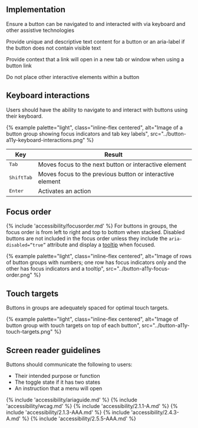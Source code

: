 ## Implementation

Ensure a button can be navigated to and interacted with via keyboard and other 
assistive technologies

Provide unique and descriptive text content for a button or an aria-label if the 
button does not contain visible text

Provide context that a link will open in a new tab or window when using a button 
link

Do not place other interactive elements within a button

## Keyboard interactions

Users should have the ability to navigate to and interact with buttons using their keyboard.

{% example palette="light",
          class="inline-flex centered",
          alt="Image of a button group showing focus indicators and tab key labels",
          src="../button-a11y-keyboard-interactions.png" %}

| Key                            | Result                                                    |
| ------------------------------ | --------------------------------------------------------- |
| <kbd>Tab</kbd>                 | Moves focus to the next button or interactive element     |
| <kbd>Shift</kbd><kbd>Tab</kbd> | Moves focus to the previous button or interactive element |
| <kbd>Enter</kbd>               | Activates an action                                       |

## Focus order

{% include 'accessibility/focusorder.md' %} For buttons in groups, the focus order is from left to right and top to bottom when stacked. Disabled buttons are not included in the focus order unless they include the <code>aria-disabled=“true”</code> attribute and display a <a href="/elements/tooltip">tooltip</a> when focused.

{% example palette="light",
          class="inline-flex centered",
          alt="Image of rows of button groups with numbers; one row has focus indicators only and the other has focus indicators and a tooltip",
          src="../button-a11y-focus-order.png" %}

## Touch targets
Buttons in groups are adequately spaced for optimal touch targets.

{% example palette="light",
          class="inline-flex centered",
          alt="Image of button group with touch targets on top of each button",
          src="../button-a11y-touch-targets.png" %}

## Screen reader guidelines

Buttons should communicate the following to users:
 - Their intended purpose or function
 - The toggle state if it has two states
 - An instruction that a menu will open

{% include 'accessibility/ariaguide.md' %}
{% include 'accessibility/wcag.md' %}
{% include 'accessibility/2.1.1-A.md' %}
{% include 'accessibility/2.1.3-AAA.md' %}
{% include 'accessibility/2.4.3-A.md' %}
{% include 'accessibility/2.5.5-AAA.md' %}
